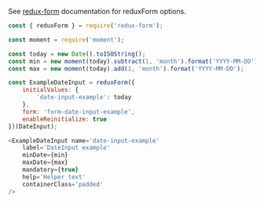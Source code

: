 See [redux-form](https://redux-form.com/6.0.0-rc.1/docs/api/reduxform.md/) documentation for reduxForm options.

```javascript
const { reduxForm } = require('redux-form');

const moment = require('moment');

const today = new Date().toISOString();
const min = new moment(today).subtract(1, 'month').format('YYYY-MM-DD');
const max = new moment(today).add(1, 'month').format('YYYY-MM-DD');

const ExampleDateInput = reduxForm({
    initialValues: {
        'date-input-example': today
    },
    form: 'form-date-input-example',
    enableReinitialize: true
})(DateInput);

<ExampleDateInput name='date-input-example'
    label='DateInput example'
    minDate={min}
    maxDate={max}
    mandatory={true}
    help='Helper text'
    containerClass='padded'
/>
```